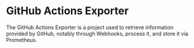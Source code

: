 # GitHub Actions Exporter

The GitHub Actions Exporter is a project used to retrieve information
provided by GitHub, notably through Webhooks, process it, and store it
via Prometheus.
